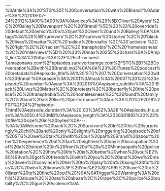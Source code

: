 ---%0Atitle%3A%20'STG%207.%20Conversation%20with%20Brandi'%0Adate%3A%202018-07-24%2012%3A00%3A00%0A%0Avoices%3A%20%5B'Oliver%20Ayers'%2C%20'Bailey%20Davenport'%2C%20'Brandi'%5D%20%23%20override%20default%20(which%20is%20just%20Oliver%20and%20Bailey)%0A%0Atags%3A%20%5B'survivors'%2C%20'survivor%20stories'%2C%20'black%20lives%20matter'%2C%20'police%20brutality'%2C%20'activism'%2C%20'lgbt'%2C%20'racism'%2C%20'transphobia'%2C%20'homelessness'%2C%20'interviews'%5D%20%23%20max%20255%20chars%0A%0Amp3_link%3A%20https%3A%2F%2Fs3-us-west-1.amazonaws.com%2Fepisodes.survivorteamgo.com%2FSTG%2B7%2BConversation%2Bwith%2BBrandi.mp3%0A%0A%23%20iTunes%20podcast%20metadata%0Aepisode_title%3A%20'STG%207.%20Conversation%20with%20Brandi'%0Aseason%3A%2001%0Atrack%3A%20007%20%23%20episode%20number%0Ayear%3A%202018%0Aepisode_subtitle%3A%20'Black%20Lives%20Matter%2C%20protests%2C%20butterfly%20the%20police%2C%20transphobia%2C%20homelessness%2C%20found%20family%2C%20and%20a%20live%20performance!'%0Aurl%3A%20%2F2018%2F07%2F24%2Fepisode-7.html%0Aepisode_duration%3A%20'00%3A52%3A28'%0Aepisode_file_size%3A%2050.4%20MB%0Aepisode_length%3A%2050381992%20%23%20file%20size%20in%20bytes!%0A---%0A%0AWelcome%20back%2C%20Survivors!%20In%20this%20surprisingly%20chill%20and%20only%20slightly%20triggering%20episode%20of%20STG%20we%20talk%20with%20our%20pal%20Brandi%20about%20her%20experience%20at%20an%20eighteen%20day%20occupation%20of%20a%20street%20in%20front%20of%20a%20Minneaopolis%20police%20station%2C%20how%20life%20is%20better%20when%20you%E2%80%99ve%20got%20friends%20with%20you%2C%20and%20we%20may%20even%20convince%20her%20to%20play%20a%20song%20for%20us%2C%20who%20knows%3F%20You%E2%80%99ll%20have%20to%20listen%20to%20find%20out!%20%0A%0ATrigger%20Warning%3A%20child%20abuse%2C%20sex%20abuse%2C%20rape%2C%20police%20brutality%2C%20gun%20violence%0A
